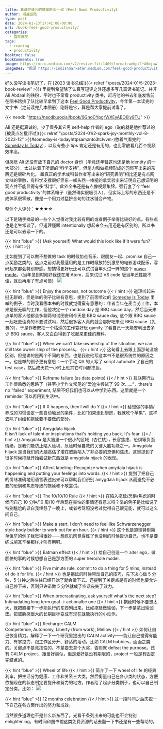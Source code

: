 ```yaml
---
title: 真诚但缝合的效率糖水——读《Feel Good Productivity》
author: 椒盐豆豉
type: post
date: 2024-01-23T17:41:00-08:00
url: /book-feel-good-productivity/
categories:
  - 喜欢就买
tags:
  - reading
  - productivity
booktoc: false
bookComments: true
image: https://miro.medium.com/v2/resize:fit:1400/format:webp/1*A6mjuwlXYX_q_9jDygd12g.png
imageDes: "图源 https://indishmarketer.medium.com/feel-good-productivity-how-to-do-more-of-what-matters-to-you-by-ali-adbaal-39b2d6858d1"
---
```


好久没写读书笔记了，在 [2023 读书总结]({{< relref "/posts/2024-01/5-2023-book-review" >}}) 里提到希望除了认真写短评之外还想多写几篇读书笔记。并非 Ali Abdaal 的铁粉，平时也不常看 productivity 类书，赶巧他的书去年底发售前在图书馆排了队比较早拿到了这本 [Feel Good Productivity](https://amzn.to/42ahFd2)，今年第一本读完的文字书（之前读完几本图册）刚好是它，算是帮大家提前试毒了。

<!--more-->

{{< neodb "https://neodb.social/book/0GnoCYpgrWXEyAEO0Iy9TU" >}}

Ali 还是挺真诚的，少了很多其它男 self-help 作者的 ego（说的就是他推荐过的[被我点名批评过]({{< relref "/posts/2024-01/2-spark-joy-monthly-vol-8-2023-12" >}}#someday-is-todayhttpsamznto3tclvvm-)憋着气看完的 [Someday Is Today](https://amzn.to/3tClVVM)），以及有些小 tips 肯定还是有用的，也比零散看几百个视频效率高。

但感觉 Ali 还没有放下自己的 doctor 身份（毕竟还年轻这也还是他 identity 的一大部分），太过执着于所谓的“科学支持”，但笔力和做视频形成的习惯写出来的东西还是很碎片化， 跟真正的学术或科普作者写出来的“研究表明”相比还是有点网文味的零散，有科学支撑很好但东一榔头西一棒槌的拿实验出来证明自己想证明的观点并不能显得有多“科学”。此外全书还是有点像视频集锦，强行套了个“feel good productivity”的体系帽子（虽然确实很吸引人），但实际上写的东西还是不成体系很零散，像是一个用力过猛挤金句的注水缝合产物。

整体个人评分：★★★☆

以下是随手摘录的一些个人觉得对我比较有用的或者例子举得比较好的点。有些点也是老生常谈了，但道理懂跟 intentionally 想起来会去用还是有区别的，所以书还是可以去读一下的。

{{< hint "blue" >}}
(Ask yourself) What would this look like if it were fun? `
{{< / hint >}}

比如提到了可以做不想做的 task 的时候加点音乐、跟朋友一起、promise 自己一点奖励之类的。这点之前对我最适用的是工作时候放特别激昂的电影游戏配乐，写码起来都会特别带感。想搞得更好玩还可以试试当年火过一阵的这个 [power mode](https://github.com/JoelBesada/activate-power-mode)。（当年见到时刚好我还在用 Atom，后来试过 VS code 版当年还性能不佳，就没再用了有点可惜）
![](https://cloud.githubusercontent.com/assets/688415/11615565/10f16456-9c65-11e5-8af4-265f01fc83a0.gif)

{{< hint "blue" >}}
Enjoy the process, not outcome
{{< / hint >}}
道理听起来挺无聊的，但是举的例子比较有意思，提到了前面喷过的 [Someday Is Today](https://amzn.to/3tClVVM) 里举的例子，当时我看哪本书的时候就觉得蛮有意思的：作者当年在麦当劳工作，本来是很无聊的工作，但他决定一个 random day 是 BBQ sauce day，然后当天来点单的客人他都会多聊两句试图安利今天是 BBQ sauce day, 这个跟 BBQ sauce 一起吃更佳真的不要试试吗，然后很多客人真的就会那好吧来点 BBQ sauce（免费的），于是作者既把一个枯燥的工作变好玩 gamify 了看自己一天能安利出去多少 BBQ sauce，客人又白白得到了吃起来更佳的蘸料。

{{< hint "blue" >}}
When we can't take ownership of the situation, we can still take owner ship of the process。
{{< / hint >}}
这句看上去跟上面那句没啥区别，但是讲的是两个不同的东西，也是我说他写这本书不是很系统性的原因之一。也是举的例子更有意思：一个手动 QA 的人写了 script automate 了自己的 test case，然后成天花一小时上班其它时间都摸鱼。

{{< hint "blue" >}}
Reframe failure (as data points)
{{< / hint >}}
互联网行业工作很熟悉的思路了（甚至小学作文常见的“爱迪生尝试了 99 次……“，there's no "failed" experiment, 结果不好我们也可以从中学到东西。这里就是一个 reminder 可以再用到生活中。

{{< hint "blue" >}}
If X happens, then I will do Y
{{< / hint >}}
给想做的事情/养成的习惯设定一些自动触发的条件，比如“如果走到厨房，我就吃个苹果”，这样去除了纠结和拖延要不要做的部分。

{{< hint "blue" >}}
Amygdala hijack \
It isn't lack of talent or inspirations that's holding you back. It's fear.
{{< / hint >}}
Amygdala 是大脑里一个很小的区域（杏仁核），长官焦虑、恐惧等负面情绪，是我们能防止陷入险境、危险时候自救的关键大脑功能之一。Amygdala hijack 是当我们的大脑高估了潜在威胁陷入了非必要的恐惧和焦虑。这里提到了很多时候拖延开始尝试新东西就是 amygdala hijack 的表现。

{{< hint "blue" >}}
Affect labeling: Recognize when amydala hijack is happening and putting your feelings into words.
{{< / hint >}}
提到了把自己的情绪准确地用语言表述出来可以帮助我们识别 amygdala hijack 从而避免不必要的恐惧和焦虑导致的拖延和不敢尝试。

{{< hint "blue" >}}
The 10/10/10 Rule
{{< / hint >}}
在陷入拖延/恐惧/焦虑的时候问自己 10 分钟/10 周/10 年后现在害怕的事情还有意义吗？举的例子是比如说了特别尴尬的话自我埋怨了一晚上，或者考驾照没考过觉得自己很无能，就可以这么问自己。

{{< hint "blue" >}}
Make a start. I don't need to feel like Schwarzenegger style body builder to work out for an hour.
{{< / hint >}}
这个也是道理特别简单但举的例子我觉得很妙——想练肌肉觉得练了也没用的时候告诉自己，也不是要练成施瓦辛格那样才叫有用呀。

{{< hint "blue" >}}
Batman effect
{{< / hint >}}
给自己创造一个 alter ego，做胆怯的事的时候想想自己是那方面的 super hero/role model.

{{< hint "blue" >}}
Five minute rule, commit to do a thing for 5 mins, instead of do it for life.
{{< / hint >}}
也是拖延的时候带动自己的技巧，先下决心做 5 分钟，5 分钟之后往往已经开始了就会做下去。还提到了关键点是有的时候也要允许自己停下来，否则只许诺做 5 分钟就成了空话丧失了效力。

{{< hint "blue" >}}
When procrastinating, ask yourself what's the next step?\
Intimadating long term goal -> actionalbe one
{{< / hint >}}
拖延时候不要想太大，就把直接下一步能执行的东西列出来。比如拖延做瑜伽，下一步是拿出瑜伽垫。把威胁感很大的长期目标变成有现在就能执行的小动作。

{{< hint "blue" >}}
Recharge: CALM \
Competence, Autonomy, Liberty (from work), Mellow
{{< / hint >}}
如何让自己恢复精力。解释了一下一个研究里提出的 CALM activity——能让自己觉得有能力、有掌控力、跟工作区分开、舒适的活动。比如 CALM hobbies，画画之类的。关键点不是竞技性的，不是要去拿个大奖，否则就 defeat the purpose。还有 CALM project，跟爱好类似，但是爱好是没有期限的，project 一般是有固定完结点的。

{{< hint "blue" >}}
Wheel of life
{{< / hint >}}
简介了一下 wheel of life 的经典利率，把生活分为健康、工作和关系三大类，然后衡量自己在各小类的状态，方便依据现在的状态制定要提升和努力的地方。作者给了起步分类例子，也可以自己制定分类。比如： 
![](https://media.douchi.space/douchi/media_attachments/files/111/808/671/843/460/560/original/daefdaecd1b65c3b.png)

{{< hint "blue" >}}
12 months celebration
{{< / hint >}}
过一段时间之后庆祝一下自己在各方面作出的努力和成效。

当然很多道理也不是什么新东西了，光看干条列出来的可能也不会特别 enlightening，有时间和图书馆这类免费资源的话去翻一下书还是有一些帮助的。